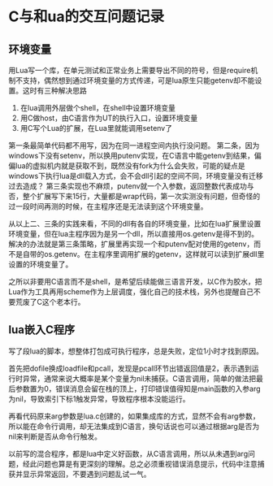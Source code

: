 # C与和ua的交互问题记录

环境变量
--
用Lua写一个库，在单元测试和正常业务上需要导出不同的符号，但是require机制不支持，偶然想到通过环境变量的方式传递，可是lua原生只能getenv却不能设置。这时有三种解决思路

1. 在lua调用外层做个shell，在shell中设置环境变量
2. 用C做host，由C语言作为UT的执行入口，设置环境变量
3. 用C写个Lua的扩展，在Lua里就能调用setenv了

第一条最简单代码都不用写，因为在同一进程空间内执行没问题。
第二条，因为windows下没有setenv，所以换用putenv实现，在C语言中能getenv到结果，偏偏lua的虚拟机内就是获取不到，既然没有fork为什么会失败，可能的疑点是windows下执行lua是dll载入方式，会不会dll引起的空间不同，环境变量没有迁移过去造成？
第三条实现也不麻烦，putenv就一个入参数，返回整数代表成功与否，整个扩展写下来15行，大量都是wrap代码，第一次实测没有问题，但奇怪的过一段时间再测的时候，在主程序还是无法读到这个环境变量。

从以上二、三条的实践来看，不同的dll有各自的环境变量，比如在lua扩展里设置环境变量，但在lua主程序因为是另一个dll，所以直接用os.getenv是得不到的。解决的办法就是第三条策略，扩展里再实现一个和putenv配对使用的getenv，而不是自带的os.getenv。在主程序里调用扩展的getenv，这样就可以读到扩展dll里设置的环境变量了。

之所以非要用C语言而不是shell，是希望后续能做三语言开发，以C作为胶水，把Lua作为工具再用scheme作为上层调度，强化自己的技术栈，另外也提醒自己不要荒废了C这个老本行。

lua嵌入C程序
--
写了段lua的脚本，想整体打包成可执行程序，总是失败，定位1小时才找到原因。

首先把dofile换成loadfile和pcall，发现是pcall环节出错返回值是2，表示遇到运行时异常，通常来说大概率是某个变量为nil未捕获。C语言调用，简单的做法把最后参数置为0，错误消息会留在栈的顶上，打印错误值得知是main函数的入参arg为nil，导致索引下标1触发异常，导致程序根本没能运行。

再看代码原来arg参数是lua.c创建的，如果集成库的方式，显然不会有arg参数，所以能在命令行调用，却无法集成到C语言，换句话说也可以通过根据arg是否为nil来判断是否从命令行触发。

以前写的混合程序，都是lua中定义好函数，从C语言调用，所以从未遇到arg问题，经此问题也算是有更深刻的理解。总之必须重视错误消息提示，代码中注意捕获并显示异常返回，不要遇到问题乱试一气。
